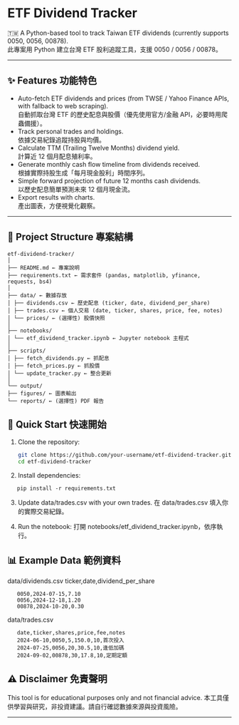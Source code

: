 # ETF Dividend Tracker

🇹🇼 A Python-based tool to track Taiwan ETF dividends (currently supports 0050, 0056, 00878).  
此專案用 Python 建立台灣 ETF 股利追蹤工具，支援 0050 / 0056 / 00878。

---

## ✨ Features 功能特色
- Auto-fetch ETF dividends and prices (from TWSE / Yahoo Finance APIs, with fallback to web scraping).  
  自動抓取台灣 ETF 的歷史配息與股價（優先使用官方/金融 API，必要時用爬蟲備援）。  
- Track personal trades and holdings.  
  依據交易紀錄追蹤持股與均價。  
- Calculate TTM (Trailing Twelve Months) dividend yield.  
  計算近 12 個月配息殖利率。  
- Generate monthly cash flow timeline from dividends received.  
  根據實際持股生成「每月現金股利」時間序列。  
- Simple forward projection of future 12 months cash dividends.  
  以歷史配息簡單預測未來 12 個月現金流。  
- Export results with charts.  
  產出圖表，方便視覺化觀察。

---

## 📂 Project Structure 專案結構
```
etf-dividend-tracker/
│
├── README.md ← 專案說明
├── requirements.txt ← 需求套件 (pandas, matplotlib, yfinance, requests, bs4)
│
├── data/ ← 數據存放
│ ├── dividends.csv ← 歷史配息 (ticker, date, dividend_per_share)
│ ├── trades.csv ← 個人交易 (date, ticker, shares, price, fee, notes)
│ └── prices/ ← (選擇性) 股價快照
│
├── notebooks/
│ └── etf_dividend_tracker.ipynb ← Jupyter notebook 主程式
│
├── scripts/
│ ├── fetch_dividends.py ← 抓配息
│ ├── fetch_prices.py ← 抓股價
│ └── update_tracker.py ← 整合更新
│
└── output/
├── figures/ ← 圖表輸出
└── reports/ ← (選擇性) PDF 報告
```

## 🚀 Quick Start 快速開始
1. Clone the repository:  
   ```bash
   git clone https://github.com/your-username/etf-dividend-tracker.git
   cd etf-dividend-tracker


2. Install dependencies:
```
   pip install -r requirements.txt
```

3. Update data/trades.csv with your own trades.
   在 data/trades.csv 填入你的實際交易紀錄。

4. Run the notebook:
   打開 notebooks/etf_dividend_tracker.ipynb，依序執行。


## 📊 Example Data 範例資料
   data/dividends.csv
   ticker,date,dividend_per_share
```
   0050,2024-07-15,7.10
   0056,2024-12-18,1.20
   00878,2024-10-20,0.30
```

data/trades.csv
```
   date,ticker,shares,price,fee,notes
   2024-06-10,0050,5,150.0,10,首次投入
   2024-07-25,0056,20,30.5,10,逢低加碼
   2024-09-02,00878,30,17.8,10,定期定額
```


## ⚠️ Disclaimer 免責聲明
   This tool is for educational purposes only and not financial advice.
   本工具僅供學習與研究，非投資建議。請自行確認數據來源與投資風險。


---

